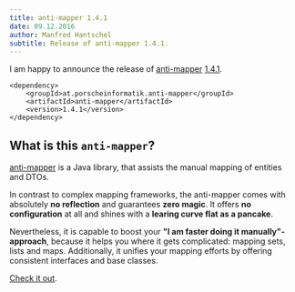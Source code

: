 ```yaml
---
title: anti-mapper 1.4.1
date: 09.12.2016
author: Manfred Hantschel
subtitle: Release of anti-mapper 1.4.1. 
---
```


I am happy to announce the release of 
[anti-mapper](https://github.com/porscheinformatik/anti-mapper) 
[1.4.1](https://github.com/porscheinformatik/anti-mapper/releases/tag/anti-mapper-1.4.1).

    <dependency>
        <groupId>at.porscheinformatik.anti-mapper</groupId>
        <artifactId>anti-mapper</artifactId>
        <version>1.4.1</version>
    </dependency>


## What is this `anti-mapper`?

[anti-mapper](https://github.com/porscheinformatik/anti-mapper) is a Java library, 
that assists the manual mapping of entities and DTOs.

In contrast to complex mapping frameworks, the anti-mapper comes with absolutely 
**no reflection** and guarantees **zero magic**. It offers **no configuration**
at all and shines with a **learing curve flat as a pancake**.

Nevertheless, it is capable to boost your **"I am faster doing it manually"-approach**, 
because it helps you where it gets complicated: mapping sets, lists and maps. 
Additionally, it unifies your mapping efforts by offering consistent interfaces and 
base classes. 

[Check it out](https://github.com/porscheinformatik/anti-mapper).
